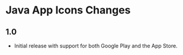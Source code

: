 Java App Icons Changes
======================

## 1.0

  * Initial release with support for both Google Play and the App Store.

